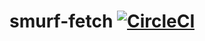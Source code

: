 smurf-fetch [![CircleCI](https://circleci.com/gh/faebeee/smurf-fetch.svg?style=svg&circle-token=e124566b18a14b88efd987dba34462c9ae970696)](https://circleci.com/gh/faebeee/smurf-fetch)
===